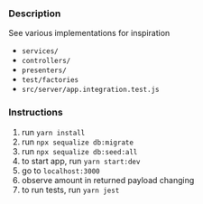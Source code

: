 ### Description

See various implementations for inspiration
  - `services/`
  - `controllers/`
  - `presenters/`
  - `test/factories`
  - `src/server/app.integration.test.js`

### Instructions

1. run `yarn install`
2. run `npx sequalize db:migrate`
3. run `npx sequalize db:seed:all`
2. to start app, run `yarn start:dev`
3. go to `localhost:3000`
4. observe amount in returned payload changing
5. to run tests, run `yarn jest`